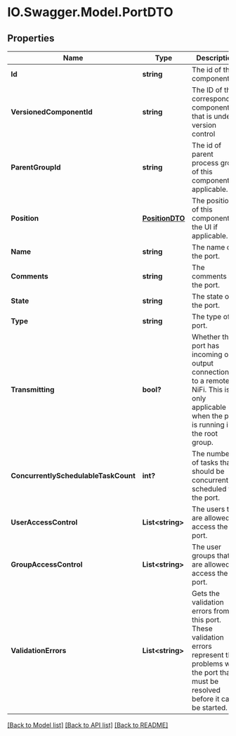# IO.Swagger.Model.PortDTO
## Properties

Name | Type | Description | Notes
------------ | ------------- | ------------- | -------------
**Id** | **string** | The id of the component. | [optional] 
**VersionedComponentId** | **string** | The ID of the corresponding component that is under version control | [optional] 
**ParentGroupId** | **string** | The id of parent process group of this component if applicable. | [optional] 
**Position** | [**PositionDTO**](PositionDTO.md) | The position of this component in the UI if applicable. | [optional] 
**Name** | **string** | The name of the port. | [optional] 
**Comments** | **string** | The comments for the port. | [optional] 
**State** | **string** | The state of the port. | [optional] 
**Type** | **string** | The type of port. | [optional] 
**Transmitting** | **bool?** | Whether the port has incoming or output connections to a remote NiFi. This is only applicable when the port is running in the root group. | [optional] 
**ConcurrentlySchedulableTaskCount** | **int?** | The number of tasks that should be concurrently scheduled for the port. | [optional] 
**UserAccessControl** | **List&lt;string&gt;** | The users that are allowed to access the port. | [optional] 
**GroupAccessControl** | **List&lt;string&gt;** | The user groups that are allowed to access the port. | [optional] 
**ValidationErrors** | **List&lt;string&gt;** | Gets the validation errors from this port. These validation errors represent the problems with the port that must be resolved before it can be started. | [optional] 

[[Back to Model list]](../README.md#documentation-for-models) [[Back to API list]](../README.md#documentation-for-api-endpoints) [[Back to README]](../README.md)

